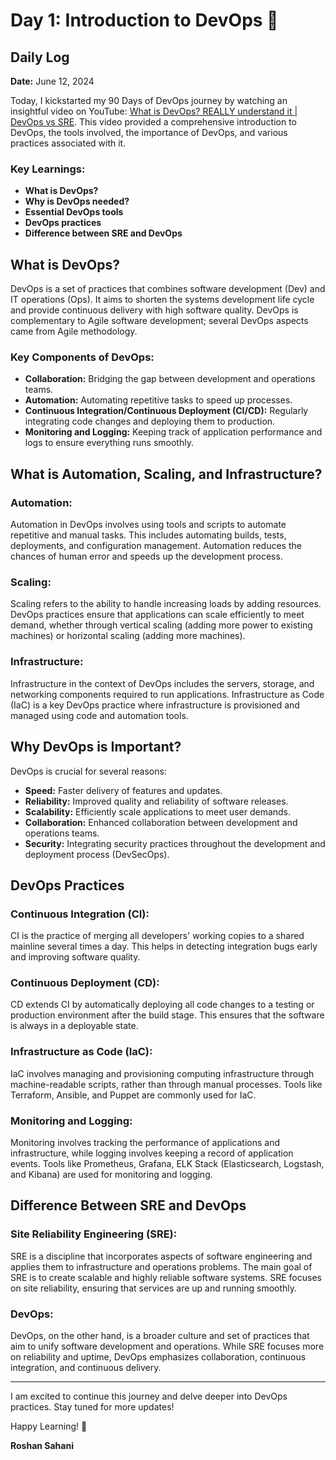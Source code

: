 # Day 1: Introduction to DevOps 🚀

## Daily Log

**Date:** June 12, 2024

Today, I kickstarted my 90 Days of DevOps journey by watching an insightful video on YouTube: [What is DevOps? REALLY understand it | DevOps vs SRE](https://www.youtube.com/watch?v=0yWAtQ6wYNM). This video provided a comprehensive introduction to DevOps, the tools involved, the importance of DevOps, and various practices associated with it.

### Key Learnings:

- **What is DevOps?**
- **Why is DevOps needed?**
- **Essential DevOps tools**
- **DevOps practices**
- **Difference between SRE and DevOps**

## What is DevOps?

DevOps is a set of practices that combines software development (Dev) and IT operations (Ops). It aims to shorten the systems development life cycle and provide continuous delivery with high software quality. DevOps is complementary to Agile software development; several DevOps aspects came from Agile methodology.

### Key Components of DevOps:

- **Collaboration:** Bridging the gap between development and operations teams.
- **Automation:** Automating repetitive tasks to speed up processes.
- **Continuous Integration/Continuous Deployment (CI/CD):** Regularly integrating code changes and deploying them to production.
- **Monitoring and Logging:** Keeping track of application performance and logs to ensure everything runs smoothly.

## What is Automation, Scaling, and Infrastructure?

### Automation:

Automation in DevOps involves using tools and scripts to automate repetitive and manual tasks. This includes automating builds, tests, deployments, and configuration management. Automation reduces the chances of human error and speeds up the development process.

### Scaling:

Scaling refers to the ability to handle increasing loads by adding resources. DevOps practices ensure that applications can scale efficiently to meet demand, whether through vertical scaling (adding more power to existing machines) or horizontal scaling (adding more machines).

### Infrastructure:

Infrastructure in the context of DevOps includes the servers, storage, and networking components required to run applications. Infrastructure as Code (IaC) is a key DevOps practice where infrastructure is provisioned and managed using code and automation tools.

## Why DevOps is Important?

DevOps is crucial for several reasons:

- **Speed:** Faster delivery of features and updates.
- **Reliability:** Improved quality and reliability of software releases.
- **Scalability:** Efficiently scale applications to meet user demands.
- **Collaboration:** Enhanced collaboration between development and operations teams.
- **Security:** Integrating security practices throughout the development and deployment process (DevSecOps).

## DevOps Practices

### Continuous Integration (CI):

CI is the practice of merging all developers' working copies to a shared mainline several times a day. This helps in detecting integration bugs early and improving software quality.

### Continuous Deployment (CD):

CD extends CI by automatically deploying all code changes to a testing or production environment after the build stage. This ensures that the software is always in a deployable state.

### Infrastructure as Code (IaC):

IaC involves managing and provisioning computing infrastructure through machine-readable scripts, rather than through manual processes. Tools like Terraform, Ansible, and Puppet are commonly used for IaC.

### Monitoring and Logging:

Monitoring involves tracking the performance of applications and infrastructure, while logging involves keeping a record of application events. Tools like Prometheus, Grafana, ELK Stack (Elasticsearch, Logstash, and Kibana) are used for monitoring and logging.

## Difference Between SRE and DevOps

### Site Reliability Engineering (SRE):

SRE is a discipline that incorporates aspects of software engineering and applies them to infrastructure and operations problems. The main goal of SRE is to create scalable and highly reliable software systems. SRE focuses on site reliability, ensuring that services are up and running smoothly.

### DevOps:

DevOps, on the other hand, is a broader culture and set of practices that aim to unify software development and operations. While SRE focuses more on reliability and uptime, DevOps emphasizes collaboration, continuous integration, and continuous delivery.

---

I am excited to continue this journey and delve deeper into DevOps practices. Stay tuned for more updates!

Happy Learning! 🚀

**Roshan Sahani**
